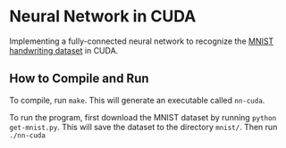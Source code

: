 # Neural Network in CUDA
Implementing a fully-connected neural network to recognize the [MNIST handwriting dataset](http://yann.lecun.com/exdb/mnist/) in CUDA.

## How to Compile and Run
To compile, run `make`. This will generate an executable called `nn-cuda`.

To run the program, first download the MNIST dataset by running `python get-mnist.py`. This will save the dataset to the directory `mnist/`. Then run `./nn-cuda`
